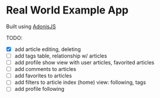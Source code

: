 # Real World Example App

Built using [AdonisJS](https://adonisjs.com)

TODO:

- [X] add article editing, deleting
- [ ] add tags table, relationship w/ articles
- [ ] add profile show view with user articles, favorited articles
- [ ] add comments to articles
- [ ] add favorites to articles
- [ ] add filters to article index (home) view: following, tags
- [ ] add profile following
